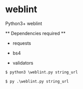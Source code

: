 # weblint
Python3+ weblint 


** Dependencies required **

- requests

- bs4

- validators


```python
$ python3 \weblint.py string_url

$ py .\weblint.py string_url
```
